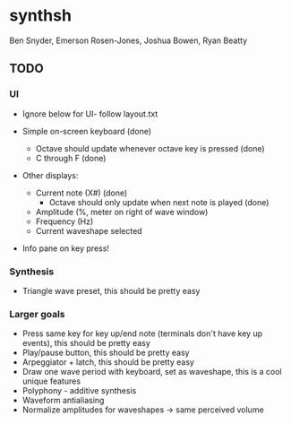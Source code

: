 # synthsh
Ben Snyder, Emerson Rosen-Jones, Joshua Bowen, Ryan Beatty

## TODO
### UI
- Ignore below for UI- follow layout.txt

- Simple on-screen keyboard (done)
    - Octave should update whenever octave key is pressed (done)
    - C through F (done)
- Other displays:
    - Current note (X#) (done)
        - Octave should only update when next note is played (done)
    - Amplitude (%, meter on right of wave window)
    - Frequency (Hz)
    - Current waveshape selected
- Info pane on key press!

### Synthesis
- Triangle wave preset, this should be pretty easy

### Larger goals
- Press same key for key up/end note (terminals don't have key up events), this should be pretty easy
- Play/pause button, this should be pretty easy
- Arpeggiator + latch, this should be pretty easy
- Draw one wave period with keyboard, set as waveshape, this is a cool unique features
- Polyphony - additive synthesis
- Waveform antialiasing
- Normalize amplitudes for waveshapes -> same perceived volume
